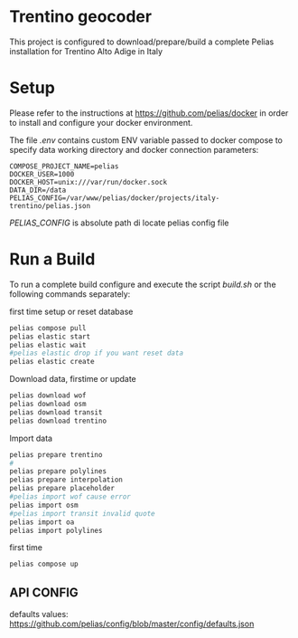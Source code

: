
# Trentino geocoder
This project is configured to download/prepare/build a complete Pelias installation for Trentino Alto Adige in Italy

# Setup
Please refer to the instructions at https://github.com/pelias/docker in order to install and configure your docker environment.

The file *.env* contains custom ENV variable passed to docker compose to specify
data working directory and docker connection parameters:
```
COMPOSE_PROJECT_NAME=pelias
DOCKER_USER=1000
DOCKER_HOST=unix:///var/run/docker.sock
DATA_DIR=/data
PELIAS_CONFIG=/var/www/pelias/docker/projects/italy-trentino/pelias.json
```
*PELIAS_CONFIG* is absolute path di locate pelias config file

# Run a Build
To run a complete build configure and execute the script *build.sh*
or the following commands separately:

first time setup or reset database
```bash
pelias compose pull
pelias elastic start
pelias elastic wait
#pelias elastic drop if you want reset data
pelias elastic create
```

Download data, firstime or update
```bash
pelias download wof
pelias download osm
pelias download transit
pelias download trentino
```

Import data
```bash
pelias prepare trentino
#
pelias prepare polylines
pelias prepare interpolation
pelias prepare placeholder
#pelias import wof cause error
pelias import osm
#pelias import transit invalid quote
pelias import oa
pelias import polylines
```

first time
```bash
pelias compose up
```

## API CONFIG

defaults values:
https://github.com/pelias/config/blob/master/config/defaults.json
